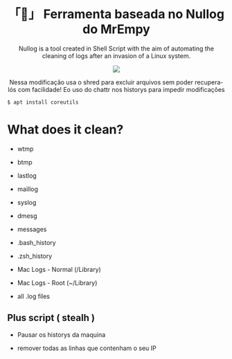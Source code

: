 <h1 align="center">「🧹」 Ferramenta baseada no Nullog do MrEmpy </h1>

<a><p align="center">Nullog is a tool created in Shell Script with the aim of automating the cleaning of logs after an invasion of a Linux system.</p></a>

<p align="center"><img src="image.png"></p>


<a><p align="center">Nessa modificação usa o shred para excluir arquivos sem poder recupera-lós com facilidade! Eo uso do chattr nos historys para impedir modificações</p></a>


```
$ apt install coreutils

```



# What does it clean?

* wtmp

* btmp

* lastlog

* maillog

* syslog

* dmesg

* messages

* .bash_history

* .zsh_history

* Mac Logs - Normal (/Library)

* Mac Logs - Root (~/Library)

* all .log files




## Plus script ( stealh ) 

* Pausar  os  historys da maquina 

* remover todas as linhas que contenham o seu IP



